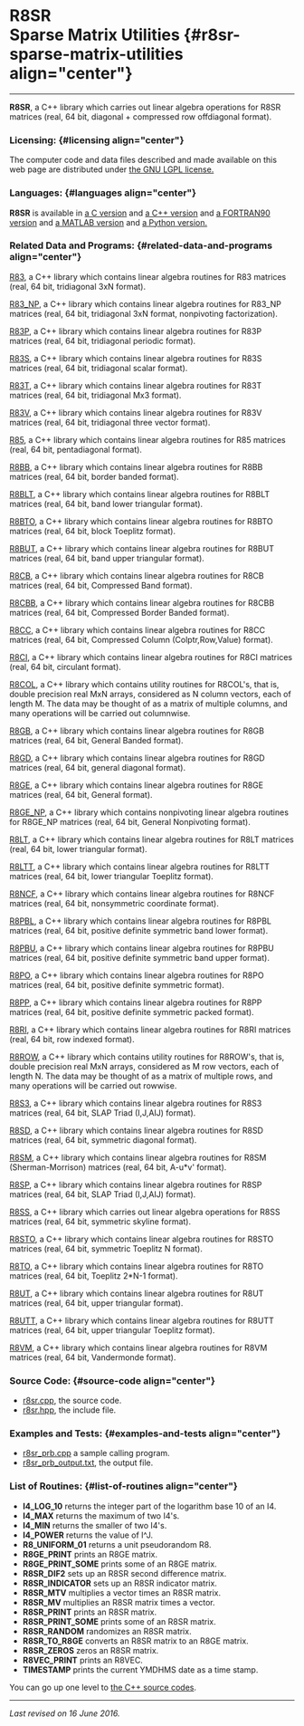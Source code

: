 R8SR\
Sparse Matrix Utilities {#r8sr-sparse-matrix-utilities align="center"}
=======================

------------------------------------------------------------------------

**R8SR**, a C++ library which carries out linear algebra operations for
R8SR matrices (real, 64 bit, diagonal + compressed row offdiagonal
format).

### Licensing: {#licensing align="center"}

The computer code and data files described and made available on this
web page are distributed under [the GNU LGPL
license.](../../txt/gnu_lgpl.txt)

### Languages: {#languages align="center"}

**R8SR** is available in [a C version](../../c_src/r8sr/r8sr.html) and
[a C++ version](../../cpp_src/r8sr/r8sr.html) and [a FORTRAN90
version](../../f_src/r8sr/r8sr.html) and [a MATLAB
version](../../m_src/r8sr/r8sr.html) and [a Python
version.](../../py_src/r8sr/r8sr.html)

### Related Data and Programs: {#related-data-and-programs align="center"}

[R83](../../cpp_src/r83/r83.html), a C++ library which contains linear
algebra routines for R83 matrices (real, 64 bit, tridiagonal 3xN
format).

[R83\_NP](../../cpp_src/r83_np/r83_np.html), a C++ library which
contains linear algebra routines for R83\_NP matrices (real, 64 bit,
tridiagonal 3xN format, nonpivoting factorization).

[R83P](../../cpp_src/r83p/r83p.html), a C++ library which contains
linear algebra routines for R83P matrices (real, 64 bit, tridiagonal
periodic format).

[R83S](../../cpp_src/r83s/r83s.html), a C++ library which contains
linear algebra routines for R83S matrices (real, 64 bit, tridiagonal
scalar format).

[R83T](../../cpp_src/r83t/r83t.html), a C++ library which contains
linear algebra routines for R83T matrices (real, 64 bit, tridiagonal Mx3
format).

[R83V](../../cpp_src/r83v/r83v.html), a C++ library which contains
linear algebra routines for R83V matrices (real, 64 bit, tridiagonal
three vector format).

[R85](../../cpp_src/r85/r85.html), a C++ library which contains linear
algebra routines for R85 matrices (real, 64 bit, pentadiagonal format).

[R8BB](../../cpp_src/r8bb/r8bb.html), a C++ library which contains
linear algebra routines for R8BB matrices (real, 64 bit, border banded
format).

[R8BLT](../../cpp_src/r8blt/r8blt.html), a C++ library which contains
linear algebra routines for R8BLT matrices (real, 64 bit, band lower
triangular format).

[R8BTO](../../cpp_src/r8bto/r8bto.html), a C++ library which contains
linear algebra routines for R8BTO matrices (real, 64 bit, block Toeplitz
format).

[R8BUT](../../cpp_src/r8but/r8but.html), a C++ library which contains
linear algebra routines for R8BUT matrices (real, 64 bit, band upper
triangular format).

[R8CB](../../cpp_src/r8cb/r8cb.html), a C++ library which contains
linear algebra routines for R8CB matrices (real, 64 bit, Compressed Band
format).

[R8CBB](../../cpp_src/r8cbb/r8cbb.html), a C++ library which contains
linear algebra routines for R8CBB matrices (real, 64 bit, Compressed
Border Banded format).

[R8CC](../../cpp_src/r8cc/r8cc.html), a C++ library which contains
linear algebra routines for R8CC matrices (real, 64 bit, Compressed
Column (Colptr,Row,Value) format).

[R8CI](../../cpp_src/r8ci/r8ci.html), a C++ library which contains
linear algebra routines for R8CI matrices (real, 64 bit, circulant
format).

[R8COL](../../cpp_src/r8col/r8col.html), a C++ library which contains
utility routines for R8COL's, that is, double precision real MxN arrays,
considered as N column vectors, each of length M. The data may be
thought of as a matrix of multiple columns, and many operations will be
carried out columnwise.

[R8GB](../../cpp_src/r8gb/r8gb.html), a C++ library which contains
linear algebra routines for R8GB matrices (real, 64 bit, General Banded
format).

[R8GD](../../cpp_src/r8gd/r8gd.html), a C++ library which contains
linear algebra routines for R8GD matrices (real, 64 bit, general
diagonal format).

[R8GE](../../cpp_src/r8ge/r8ge.html), a C++ library which contains
linear algebra routines for R8GE matrices (real, 64 bit, General
format).

[R8GE\_NP](../../cpp_src/r8ge_np/r8ge_np.html), a C++ library which
contains nonpivoting linear algebra routines for R8GE\_NP matrices
(real, 64 bit, General Nonpivoting format).

[R8LT](../../cpp_src/r8lt/r8lt.html), a C++ library which contains
linear algebra routines for R8LT matrices (real, 64 bit, lower
triangular format).

[R8LTT](../../cpp_src/r8ltt/r8ltt.html), a C++ library which contains
linear algebra routines for R8LTT matrices (real, 64 bit, lower
triangular Toeplitz format).

[R8NCF](../../cpp_src/r8ncf/r8ncf.html), a C++ library which contains
linear algebra routines for R8NCF matrices (real, 64 bit, nonsymmetric
coordinate format).

[R8PBL](../../cpp_src/r8pbl/r8pbl.html), a C++ library which contains
linear algebra routines for R8PBL matrices (real, 64 bit, positive
definite symmetric band lower format).

[R8PBU](../../cpp_src/r8pbu/r8pbu.html), a C++ library which contains
linear algebra routines for R8PBU matrices (real, 64 bit, positive
definite symmetric band upper format).

[R8PO](../../cpp_src/r8po/r8po.html), a C++ library which contains
linear algebra routines for R8PO matrices (real, 64 bit, positive
definite symmetric format).

[R8PP](../../cpp_src/r8pp/r8pp.html), a C++ library which contains
linear algebra routines for R8PP matrices (real, 64 bit, positive
definite symmetric packed format).

[R8RI](../../cpp_src/r8ri/r8ri.html), a C++ library which contains
linear algebra routines for R8RI matrices (real, 64 bit, row indexed
format).

[R8ROW](../../cpp_src/r8row/r8row.html), a C++ library which contains
utility routines for R8ROW's, that is, double precision real MxN arrays,
considered as M row vectors, each of length N. The data may be thought
of as a matrix of multiple rows, and many operations will be carried out
rowwise.

[R8S3](../../cpp_src/r8s3/r8s3.html), a C++ library which contains
linear algebra routines for R8S3 matrices (real, 64 bit, SLAP Triad
(I,J,AIJ) format).

[R8SD](../../cpp_src/r8sd/r8sd.html), a C++ library which contains
linear algebra routines for R8SD matrices (real, 64 bit, symmetric
diagonal format).

[R8SM](../../cpp_src/r8sm/r8sm.html), a C++ library which contains
linear algebra routines for R8SM (Sherman-Morrison) matrices (real, 64
bit, A-u\*v' format).

[R8SP](../../cpp_src/r8sp/r8sp.html), a C++ library which contains
linear algebra routines for R8SP matrices (real, 64 bit, SLAP Triad
(I,J,AIJ) format).

[R8SS](../../cpp_src/r8ss/r8ss.html), a C++ library which carries out
linear algebra operations for R8SS matrices (real, 64 bit, symmetric
skyline format).

[R8STO](../../cpp_src/r8sto/r8sto.html), a C++ library which contains
linear algebra routines for R8STO matrices (real, 64 bit, symmetric
Toeplitz N format).

[R8TO](../../cpp_src/r8to/r8to.html), a C++ library which contains
linear algebra routines for R8TO matrices (real, 64 bit, Toeplitz 2\*N-1
format).

[R8UT](../../cpp_src/r8ut/r8ut.html), a C++ library which contains
linear algebra routines for R8UT matrices (real, 64 bit, upper
triangular format).

[R8UTT](../../cpp_src/r8utt/r8utt.html), a C++ library which contains
linear algebra routines for R8UTT matrices (real, 64 bit, upper
triangular Toeplitz format).

[R8VM](../../cpp_src/r8vm/r8vm.html), a C++ library which contains
linear algebra routines for R8VM matrices (real, 64 bit, Vandermonde
format).

### Source Code: {#source-code align="center"}

-   [r8sr.cpp](r8sr.cpp), the source code.
-   [r8sr.hpp](r8sr.hpp), the include file.

### Examples and Tests: {#examples-and-tests align="center"}

-   [r8sr\_prb.cpp](r8sr_prb.cpp) a sample calling program.
-   [r8sr\_prb\_output.txt](r8sr_prb_output.txt), the output file.

### List of Routines: {#list-of-routines align="center"}

-   **I4\_LOG\_10** returns the integer part of the logarithm base 10 of
    an I4.
-   **I4\_MAX** returns the maximum of two I4's.
-   **I4\_MIN** returns the smaller of two I4's.
-   **I4\_POWER** returns the value of I\^J.
-   **R8\_UNIFORM\_01** returns a unit pseudorandom R8.
-   **R8GE\_PRINT** prints an R8GE matrix.
-   **R8GE\_PRINT\_SOME** prints some of an R8GE matrix.
-   **R8SR\_DIF2** sets up an R8SR second difference matrix.
-   **R8SR\_INDICATOR** sets up an R8SR indicator matrix.
-   **R8SR\_MTV** multiplies a vector times an R8SR matrix.
-   **R8SR\_MV** multiplies an R8SR matrix times a vector.
-   **R8SR\_PRINT** prints an R8SR matrix.
-   **R8SR\_PRINT\_SOME** prints some of an R8SR matrix.
-   **R8SR\_RANDOM** randomizes an R8SR matrix.
-   **R8SR\_TO\_R8GE** converts an R8SR matrix to an R8GE matrix.
-   **R8SR\_ZEROS** zeros an R8SR matrix.
-   **R8VEC\_PRINT** prints an R8VEC.
-   **TIMESTAMP** prints the current YMDHMS date as a time stamp.

You can go up one level to [the C++ source codes](../cpp_src.html).

------------------------------------------------------------------------

*Last revised on 16 June 2016.*
